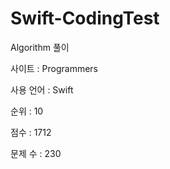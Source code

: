 # Swift-CodingTest
Algorithm 풀이


사이트 : Programmers

사용 언어 : Swift


순위 : 10

점수 : 1712

문제 수 : 230
